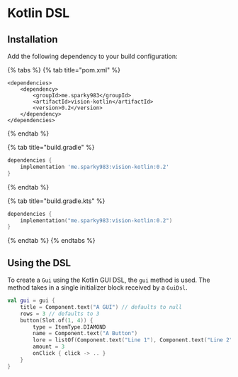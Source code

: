 # Kotlin DSL

## Installation

Add the following dependency to your build configuration:

{% tabs %}
{% tab title="pom.xml" %}
```markup
<dependencies>
    <dependency>
        <groupId>me.sparky983</groupId>
        <artifactId>vision-kotlin</artifactId>
        <version>0.2</version>
    </dependency>
</dependencies>
```
{% endtab %}

{% tab title="build.gradle" %}
```groovy
dependencies {
    implementation 'me.sparky983:vision-kotlin:0.2'
}
```
{% endtab %}

{% tab title="build.gradle.kts" %}
```kotlin
dependencies {
    implementation("me.sparky983:vision-kotlin:0.2")
}
```
{% endtab %}
{% endtabs %}

## Using the DSL

To create a `Gui` using the Kotlin GUI DSL, the `gui` method is used. The method takes in a single initializer block received by a `GuiDsl`.&#x20;

```kotlin
val gui = gui {
    title = Component.text("A GUI") // defaults to null
    rows = 3 // defaults to 3
    button(Slot.of(1, 4)) {
        type = ItemType.DIAMOND
        name = Component.text("A Button")
        lore = listOf(Component.text("Line 1"), Component.text("Line 2"))
        amount = 3
        onClick { click -> .. }
    }
}
```
